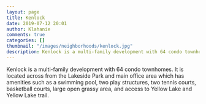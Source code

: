 ```yaml
---
layout: page
title: Kenlock
date: 2019-07-12 20:01
author: Klahanie
comments: true
categories: []
thumbnail: "/images/neighborhoods/kenlock.jpg"
description: Kenlock is a multi-family development with 64 condo townhomes. It is located across from the Lakeside Park and main office area which has amenities such as a swimming pool, two play structures, two tennis courts, basketball courts, large open grassy area, and access to Yellow Lake and Yellow Lake trail.
---
```

Kenlock is a multi-family development with 64 condo townhomes. It is located across from the Lakeside Park and main office area which has amenities such as a swimming pool, two play structures, two tennis courts, basketball courts, large open grassy area, and access to Yellow Lake and Yellow Lake trail.

<object type="image/svg+xml" data="{{site.url}}/images/neighborhoods/kenlock.svg" class="img-fluid"/>